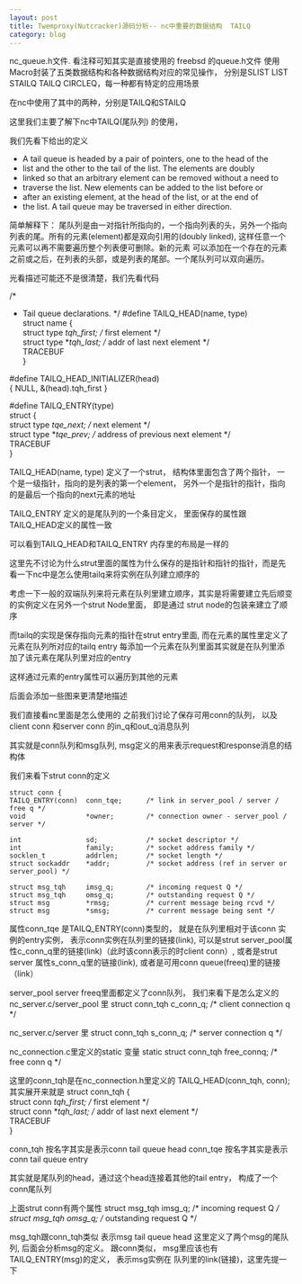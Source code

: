 ```yaml
---
layout: post
title: Twemproxy(Nutcracker)源码分析-- nc中重要的数据结构  TAILQ
category: blog
---
```


nc_queue.h文件.  看注释可知其实是直接使用的 freebsd 的queue.h文件   使用Macro封装了五类数据结构和各种数据结构对应的常见操作，
 分别是SLIST   LIST    STAILQ  TAILQ   CIRCLEQ，每一种都有特定的应用场景
 
在nc中使用了其中的两种，分别是TAILQ和STAILQ

这里我们主要了解下nc中TAILQ(尾队列) 的使用，
 

我们先看下给出的定义
 * A tail queue is headed by a pair of pointers, one to the head of the
 * list and the other to the tail of the list. The elements are doubly
 * linked so that an arbitrary element can be removed without a need to
 * traverse the list. New elements can be added to the list before or
 * after an existing element, at the head of the list, or at the end of
 * the list. A tail queue may be traversed in either direction.
 
 
 简单解释下：
 尾队列是由一对指针所指向的，一个指向列表的头，另外一个指向列表的尾。所有的元素(element)都是双向引用的(doubly linked), 这样任意一个元素可以再不需要遍历整个列表便可删除。新的元素
 可以添加在一个存在的元素之前或之后，在列表的头部，或是列表的尾部。一个尾队列可以双向遍历。
 
光看描述可能还不是很清楚，我们先看代码

/*
 * Tail queue declarations.
 */
#define TAILQ_HEAD(name, type)                                          \
struct name {                                                           \
    struct type *tqh_first; /* first element */                         \
    struct type **tqh_last; /* addr of last next element */             \
    TRACEBUF                                                            \
}

#define TAILQ_HEAD_INITIALIZER(head)                                    \
    { NULL, &(head).tqh_first }

#define TAILQ_ENTRY(type)                                               \
struct {                                                                \
    struct type *tqe_next;  /* next element */                          \
    struct type **tqe_prev; /* address of previous next element */      \
    TRACEBUF                                                            \
}

TAILQ_HEAD(name, type) 定义了一个strut， 结构体里面包含了两个指针， 一个是一级指针，指向的是列表的第一个element， 另外一个是指针的指针，指向的是最后一个指向的next元素的地址

TAILQ_ENTRY 定义的是尾队列的一个条目定义， 里面保存的属性跟 TAILQ_HEAD定义的属性一致

可以看到TAILQ_HEAD和TAILQ_ENTRY 内存里的布局是一样的

这里先不讨论为什么strut里面的属性为什么保存的是指针和指针的指针，而是先看一下nc中是怎么使用tailq来将实例在队列建立顺序的

考虑一下一般的双端队列来将元素在队列里建立顺序，其实是将需要建立先后顺变的实例定义在另外一个strut Node里面， 即是通过 strut node的包装来建立了顺序

而tailq的实现是保存指向元素的指针在strut entry里面, 而在元素的属性里定义了元素在队列所对应的tailq entry
每添加一个元素在队列里面其实就是在队列里添加了该元素在尾队列里对应的entry

这样通过元素的entry属性可以遍历到其他的元素

后面会添加一些图来更清楚地描述

我们直接看nc里面是怎么使用的  之前我们讨论了保存可用conn的队列， 以及client conn 和server conn 的in_q和out_q消息队列

其实就是conn队列和msg队列,  msg定义的用来表示request和response消息的结构体

我们来看下strut conn的定义

    struct conn {
    TAILQ_ENTRY(conn)  conn_tqe;      /* link in server_pool / server / free q */
    void               *owner;        /* connection owner - server_pool / server */

    int                sd;            /* socket descriptor */
    int                family;        /* socket address family */
    socklen_t          addrlen;       /* socket length */
    struct sockaddr    *addr;         /* socket address (ref in server or server_pool) */

    struct msg_tqh     imsg_q;        /* incoming request Q */
    struct msg_tqh     omsg_q;        /* outstanding request Q */
    struct msg         *rmsg;         /* current message being rcvd */
    struct msg         *smsg;         /* current message being sent */



  属性conn_tqe 是TAILQ_ENTRY(conn)类型的， 就是在队列里相对于该conn 实例的entry实例， 表示conn实例在队列里的链接(link), 可以是strut server_pool属性c_conn_q里的链接(link)（此时该conn表示的时client conn）, 或者是strut server 属性s_conn_q里的链接(link), 或者是可用conn queue(freeq)里的链接（link）
  
  
  server_pool server  freeq里面都定义了conn队列， 我们来看下是怎么定义的
  nc_server.c/server_pool 里
  struct conn_tqh    c_conn_q;             /* client connection q */
  
  nc_server.c/server 里
  struct conn_tqh    s_conn_q;      /* server connection q */
  
  nc_connection.c里定义的static 变量
  static struct conn_tqh free_connq; /* free conn q */

  这里的conn_tqh是在nc_connection.h里定义的
  TAILQ_HEAD(conn_tqh, conn);
  其实展开来就是
  struct conn_tqh {                                                           \
    struct conn *tqh_first; /* first element */                         \
    struct conn **tqh_last; /* addr of last next element */             \
    TRACEBUF                                                            \
  }
  
  conn_tqh 按名字其实是表示conn tail queue head
  conn_tqe 按名字其实是表示conn tail queue entry

  其实就是尾队列的head，通过这个head连接着其他的tail entry， 构成了一个conn尾队列
  
  
  
  上面strut conn有两个属性
    struct msg_tqh     imsg_q;        /* incoming request Q */
    struct msg_tqh     omsg_q;        /* outstanding request Q */
  
  msg_tqh跟conn_tqh类似  表示msg tail queue head
  这里定义了两个msg的尾队列, 后面会分析msg的定义。 跟conn类似， msg里应该也有 TAILQ_ENTRY(msg)的定义， 表示msg实例在 队列里的link(链接)，这里先提一下


